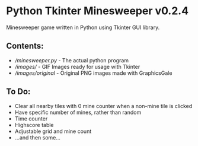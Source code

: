 Python Tkinter Minesweeper v0.2.4
===========================

Minesweeper game written in Python using Tkinter GUI library.

Contents:
----------

- */minesweeper.py* - The actual python program
- */images/* - GIF Images ready for usage with Tkinter
- */images/original* - Original PNG images made with GraphicsGale

To Do:
----------
- Clear all nearby tiles with 0 mine counter when a non-mine tile is clicked
- Have specific number of mines, rather than random
- Time counter
- Highscore table
- Adjustable grid and mine count
- ...and then some...
